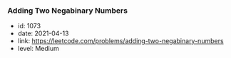 ### Adding Two Negabinary Numbers

* id: 1073
* date: 2021-04-13
* link: https://leetcode.com/problems/adding-two-negabinary-numbers
* level: Medium
